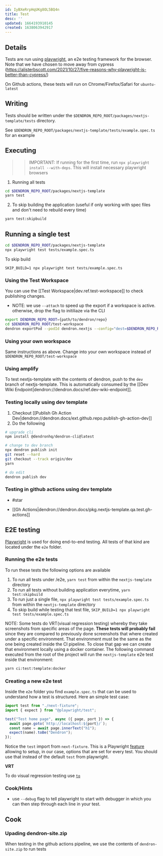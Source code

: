 ```yaml
---
id: IyBXeRrpHqUKg8OL5BQ4n
title: Test
desc: ''
updated: 1664193910145
created: 1638063942917
---
```


## Details
Tests are run using [playwright](https://playwright.dev/docs/intro), an e2e testing framework for the browser. Note that we have chosen to move away from cypress (https://alisterbscott.com/2021/10/27/five-reasons-why-playwright-is-better-than-cypress/)

On Github actions, these tests will run on Chrome/Firefox/Safari for `ubuntu-latest`

## Writing
Tests should be written under the `$DENDRON_REPO_ROOT/packages/nextjs-template/tests` directory. 

See `$DENDRON_REPO_ROOT/packages/nextjs-template/tests/example.spec.ts` for an example

## Executing
>>IMPORTANT: If running for the first time, run `npx playwright install --with-deps`. This will install necessary playwright browsers

1. Running all tests
```sh
cd $DENDRON_REPO_ROOT/packages/nextjs-template
yarn test
```
2. To skip building the application (useful if only working with spec files and don't need to rebuild every time)
```sh
yarn test:skipbuild
```

## Running a single test
```sh
cd $DENDRON_REPO_ROOT/packages/nextjs-template
npx playwright test tests/example.spec.ts
```
To skip build
```
SKIP_BUILD=1 npx playwright test tests/example.spec.ts
```

### Using the Test Workspace

You can use the [[Test Workspace|dev.ref.test-workspace]] to check publishing changes.

- NOTE: we use `--attach` to speed up the export if a workspace is active. otherwise, drop the flag to initiliaze via the CLI
```sh
export DENDRON_REPO_ROOT={path/to/dendron/repo}
cd $DENDRON_REPO_ROOT/test-workspace
dendron exportPod --podId dendron.nextjs --config="dest=$DENDRON_REPO_ROOT/packages/nextjs-template" --attach
```

### Using your own workspace

Same instructions as above. Change into your own workspace instead of `$DENDRON_REPO_ROOT/test-workspace`

### Using amplify

To test nextjs-template with the contents of dendron, push to the `dev` branch of nextjs-template. This is automatically consumed by the
[[Dev Wiki Endpoint|dendron://dendron.docs/ref.dev-wiki-endpoint]]. 

### Testing locally using dev template
1. Checkout [[Publish Gh Action Dev|dendron://dendron.docs/ext.github.repo.publish-gh-action-dev]]
1. Do the following

```sh
# upgrade cli
npm install @dendronhq/dendron-cli@latest

# change to dev branch
npx dendron publish init
git reset --hard
git checkout --track origin/dev
yarn

# do edit
dendron publish dev
```

### Testing in github actions using dev template
- #star

- [[Gh Actions|dendron://dendron.docs/pkg.nextjs-template.qa.test.gh-actions]]

## E2E testing

[Playwright](https://playwright.dev/) is used for doing end-to-end testing. All tests of that kind are located under the `e2e` folder.

### Running the e2e tests

To run these tests the following options are available

1. To run all tests under /e2e, `yarn test` from within the `nextjs-template` directory
2. To run all tests without building application everytime, `yarn test:skipbuild`
3. To run just a single file, `npx playwright test tests/example.spec.ts` from within the `nextjs-template` directory
4. To skip build while testing that test file, `SKIP_BUILD=1 npx playwright test tests/example.spec.ts`

NOTE: Some tests do VRT(visual regression testing) whereby they take screenshots from specific areas of the page. **These tests will probably fail**  since they are compared to previously done screenshots that where created under a specific environment. That environment must be the same as the one being created inside the CI pipeline. To close that gap we can create that environment locally using a docker container. The following command executed from the root of the project will run the `nextjs-template` e2e test inside that environment:

```bash
yarn ci:test:template:docker
```

### Creating a new e2e test

Inside the `e2e` folder you find `example.spec.ts` that can be used to understand how a test is structured. Here an simple test case:

```typescript
import test from "./next-fixture";
import { expect } from "@playwright/test";

test("Test home page", async ({ page, port }) => {
  await page.goto(`http://localhost:${port}/`);
  const name = await page.innerText("h1");
  expect(name).toBe("Dendron");
});
```

Notice the `test` import from `next-fixture`. This is a Playwright [feature](https://playwright.dev/docs/test-fixtures#fixtures-options) allowing to setup, in our case, options that are set for every test. You should use that instead of the default `test` from playwright.

**VRT**

To do visual regression testing use [`to`](https://playwright.dev/docs/test-snapshots)

### Cook/Hints

- use `--debug` flag to tell playwright to start with debugger in which you can then step through each line in your test.

## Cook

### Upading dendron-site.zip

When testing in the github actions pipeline, we use the contents of `dendron-site.zip` to run tests
